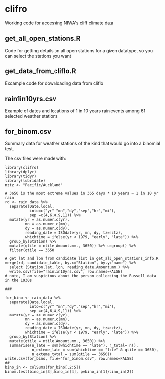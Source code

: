 # clifro

Working code for accessing NIWA's cliff climate data

## get_all_open_stations.R

Code for getting details on all open stations for a given datatype, so you can select the stations you want

## get_data_from_cliflo.R

Excample code for downloading data from cliflo

## rain1in10yrs.csv

Example of dates and locations of 1 in 10 years rain events among 61 selected weather stations

## for_binom.csv

Summary data for weather stations of the kind that would go into a binomial test.

The csv files were made with:

```
library(clifro)
library(dplyr)
library(tidyr)
library(lubridate)
nztz <- "Pacific/Auckland"

# 3650 is the most extreme values in 365 days * 10 years ~ 1 in 10 yr rain
rd <- rain_data %>%
  separate(Date.local.,
           into=c("yr","mn","dy","sep","hr","mi"),
           sep =c(4,6,8,9,11)) %>%
  mutate(yr = as.numeric(yr),
         mn = as.numeric(mn),
         dy = as.numeric(dy),
         reading_date = ISOdate(yr, mn, dy, tz=nztz),
         whichtime = ifelse(yr < 1979, "early", "late")) %>%
  group_by(Station) %>%
  mutate(qtile = ntile(Amount.mm., 3650)) %>% ungroup() %>%
  filter(qtile == 3650) 

# get lat and lon from candidate list in get_all_open_stations_info.R
merge(rd, candidate_table, by.x="Station", by.y="name") %>% 
  select (Station,lat, lon, reading_date,Amount.mm.) %>% 
  write.csv(file="rain1in10yrs.csv", row.names=FALSE)
# note, I am suspicious about the person collecting the Russell data in the 1930s

###

for_bino <- rain_data %>%
  separate(Date.local.,
           into=c("yr","mn","dy","sep","hr","mi"),
           sep =c(4,6,8,9,11)) %>%
  mutate(yr = as.numeric(yr),
         mn = as.numeric(mn),
         dy = as.numeric(dy),
         reading_date = ISOdate(yr, mn, dy, tz=nztz),
         whichtime = ifelse(yr < 1979, "early", "late")) %>%
  group_by(Station) %>%
  mutate(qtile = ntile(Amount.mm., 3650)) %>%
  summarise(n_late = sum(whichtime == "late"), n_total= n(),
            n_exteme_late = sum(whichtime == "late" & qtile == 3650),
            n_exteme_total = sum(qtile == 3650)) 
write.csv(for_bino, file="for_binom.csv", row.names=FALSE)
##
bino_in <- colSums(for_bino[,2:5])
binom.test(bino_in[3],bino_in[4], p=bino_in[1]/bino_in[2])
```



